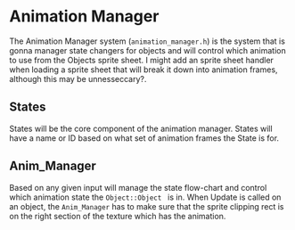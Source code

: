 # Animation Manager

The Animation Manager system (```animation_manager.h```) is the system that is gonna manager state changers for objects and will control which animation to use from the Objects sprite sheet. I might add an sprite sheet handler when loading a sprite sheet that will break it down into animation frames, although this may be unnesseccary?.

## States

States will be the core component of the animation manager. States will have a name or ID based on what set of animation frames the State is for. 

## Anim_Manager

Based on any given input will manage the state flow-chart and control which animation state the ```Object::Object ``` is in.
When Update is called on an object, the ```Anim_Manager``` has to make sure that the sprite clipping rect is on the right section of the texture which has the animation.